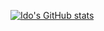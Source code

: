 [![Ido's GitHub stats](https://github-readme-stats.vercel.app/api?username=idoybh)](https://github.com/anuraghazra/github-readme-stats)
